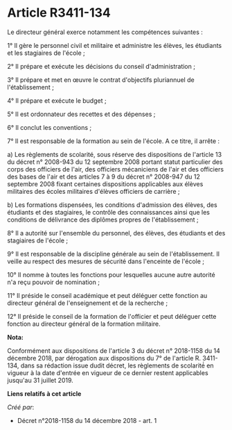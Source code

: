 # Article R3411-134

Le directeur général exerce notamment les compétences suivantes :

1° Il gère le personnel civil et militaire et administre les élèves, les étudiants et les stagiaires de l'école ;

2° Il prépare et exécute les décisions du conseil d'administration ;

3° Il prépare et met en œuvre le contrat d'objectifs pluriannuel de l'établissement ;

4° Il prépare et exécute le budget ;

5° Il est ordonnateur des recettes et des dépenses ;

6° Il conclut les conventions ;

7° Il est responsable de la formation au sein de l'école. A ce titre, il arrête :

a) Les règlements de scolarité, sous réserve des dispositions de l'article 13 du décret n° 2008-943 du 12 septembre 2008
portant statut particulier des corps des officiers de l'air, des officiers mécaniciens de l'air et des officiers des bases de
l'air et des articles 7 à 9 du décret n° 2008-947 du 12 septembre 2008 fixant certaines dispositions applicables aux élèves
militaires des écoles militaires d'élèves officiers de carrière ;

b) Les formations dispensées, les conditions d'admission des élèves, des étudiants et des stagiaires, le contrôle des
connaissances ainsi que les conditions de délivrance des diplômes propres de l'établissement ;

8° Il a autorité sur l'ensemble du personnel, des élèves, des étudiants et des stagiaires de l'école ;

9° Il est responsable de la discipline générale au sein de l'établissement. Il veille au respect des mesures de sécurité dans
l'enceinte de l'école ;

10° Il nomme à toutes les fonctions pour lesquelles aucune autre autorité n'a reçu pouvoir de nomination ;

11° Il préside le conseil académique et peut déléguer cette fonction au directeur général de l'enseignement et de la
recherche ;

12° Il préside le conseil de la formation de l'officier et peut déléguer cette fonction au directeur général de la formation
militaire.

**Nota:**

Conformément aux dispositions de l'article 3 du décret n° 2018-1158 du 14 décembre 2018, par dérogation aux dispositions du
7° de l'article R. 3411-134, dans sa rédaction issue dudit décret, les règlements de scolarité́ en vigueur à la date d'entrée
en vigueur de ce dernier restent applicables jusqu'au 31 juillet 2019.

**Liens relatifs à cet article**

_Créé par_:

  - Décret n°2018-1158 du 14 décembre 2018 - art. 1
